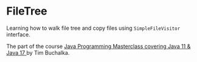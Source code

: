 # FileTree
Learning how to walk file tree and copy files using `SimpleFileVisitor` interface.

The part of the course [Java Programming Masterclass covering Java 11 & Java 17
](https://www.udemy.com/course/java-the-complete-java-developer-course/) by Tim Buchalka.
